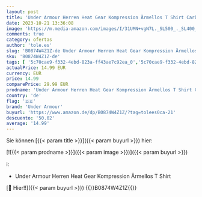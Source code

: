 ```yaml
---
layout: post
title: 'Under Armour Herren Heat Gear Kompression Ärmellos T Shirt Carbon Heidekraut L'
date: 2023-10-21 13:36:08
image: 'https://m.media-amazon.com/images/I/31UMN+vgN7L._SL500_._SL400_.jpg'
comments: true
category: ofertas
author: 'tole.es'
slug: 'B0874W4Z1Z-de Under Armour Herren Heat Gear Kompression Ärmellos T Shirt...'
sku: 'B0874W4Z1Z-de'
tags: [ '5c70cae9-f332-4ebd-823a-ff43ae7c92ea_0','5c70cae9-f332-4ebd-823a-ff43ae7c92ea_8301','Activewear für Herren','Activewear-Shirts & Tops für Herren','Activewear-Tops für Herren','Arborist Merchandising Root','Fashion','Herrenbekleidung','Herrenmode','Kompressions-Shirts für Herren','Mens clothing','Self Service','Special Features Stores','Sport & Freizeit','Sportfunktions- & Kompressionsunterwäsche für Herren','Sports-Promotions','Under Armour SS-23','ef3a019d-6628-41d5-b303-291126686917_0','ef3a019d-6628-41d5-b303-291126686917_5701','ef3a019d-6628-41d5-b303-291126686917_7401','under armour','🇩🇪', ]
actualPrice: 14.99 EUR
currency: EUR
price: 14.99
comparePrice: 29.99 EUR
prodname: 'Under Armour Herren Heat Gear Kompression Ärmellos T Shirt Carbon Heidekraut L'
country: 'de'
flag: '🇩🇪'
brand: 'Under Armour'
buyurl: 'https://www.amazon.de/dp/B0874W4Z1Z/?tag=tolees0ca-21'
descuento: '50.02'
average: '14.99'
---
```


Sie können [{{< param title >}}]({{< param buyurl >}}) hier:

[![{{< param prodname >}}]({{< param image >}})]({{< param buyurl >}})

ℹ️:

- Under Armour Herren Heat Gear Kompression Ärmellos T Shirt

[🛒 Hier!!]({{< param buyurl >}})
{{<world>}}B0874W4Z1Z{{</world>}}

